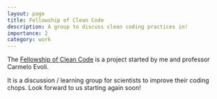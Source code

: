 ```yaml
---
layout: page
title: Fellowship of Clean Code
description: A group to discuss clean coding practices in!
importance: 2
category: work
---
```


The [Fellowship of Clean Code](https://github.com/fellowship-of-clean-code) is a 
project started by me and professor Carmelo Evoli.

It is a discussion / learning group for scientists to improve their coding
chops. Look forward to us starting again soon!
